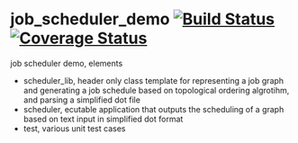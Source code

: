 # job_scheduler_demo [![Build Status](https://travis-ci.org/fecjanky/job_scheduler_demo.svg?branch=master)](https://travis-ci.org/fecjanky/job_scheduler_demo) [![Coverage Status](https://coveralls.io/repos/github/fecjanky/job_scheduler_demo/badge.svg?branch=master)](https://coveralls.io/github/fecjanky/job_scheduler_demo?branch=master) #

job scheduler demo, elements

* scheduler_lib, header only class template for representing a job graph and generating a job schedule based on topological ordering algrotihm, and parsing a simplified dot file
* scheduler, ecutable application that outputs the scheduling of a graph based on text input in simplified dot format
* test, various unit test cases
